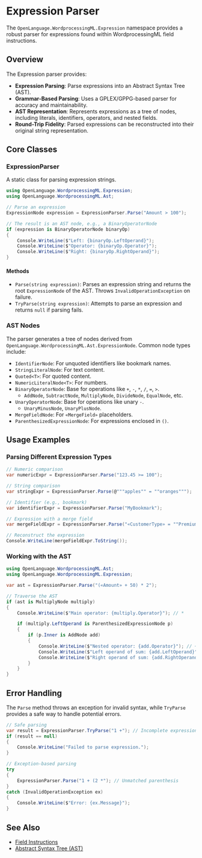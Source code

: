 # Expression Parser

The `OpenLanguage.WordprocessingML.Expression` namespace provides a robust parser for expressions found within WordprocessingML field instructions.

## Overview

The Expression parser provides:

- **Expression Parsing**: Parse expressions into an Abstract Syntax Tree (AST).
- **Grammar-Based Parsing**: Uses a GPLEX/GPPG-based parser for accuracy and maintainability.
- **AST Representation**: Represents expressions as a tree of nodes, including literals, identifiers, operators, and nested fields.
- **Round-Trip Fidelity**: Parsed expressions can be reconstructed into their original string representation.

## Core Classes

### ExpressionParser

A static class for parsing expression strings.

```csharp
using OpenLanguage.WordprocessingML.Expression;
using OpenLanguage.WordprocessingML.Ast;

// Parse an expression
ExpressionNode expression = ExpressionParser.Parse("Amount > 100");

// The result is an AST node, e.g., a BinaryOperatorNode
if (expression is BinaryOperatorNode binaryOp)
{
    Console.WriteLine($"Left: {binaryOp.LeftOperand}");
    Console.WriteLine($"Operator: {binaryOp.Operator}");
    Console.WriteLine($"Right: {binaryOp.RightOperand}");
}
```

#### Methods

- `Parse(string expression)`: Parses an expression string and returns the root `ExpressionNode` of the AST. Throws `InvalidOperationException` on failure.
- `TryParse(string expression)`: Attempts to parse an expression and returns `null` if parsing fails.

### AST Nodes

The parser generates a tree of nodes derived from `OpenLanguage.WordprocessingML.Ast.ExpressionNode`. Common node types include:

- `IdentifierNode`: For unquoted identifiers like bookmark names.
- `StringLiteralNode`: For text content.
- `Quoted<T>`: For quoted content.
- `NumericLiteralNode<T>`: For numbers.
- `BinaryOperatorNode`: Base for operations like `+`, `-`, `*`, `/`, `=`, `>`.
  - `AddNode`, `SubtractNode`, `MultiplyNode`, `DivideNode`, `EqualNode`, etc.
- `UnaryOperatorNode`: Base for operations like unary `-`.
  - `UnaryMinusNode`, `UnaryPlusNode`.
- `MergeFieldNode`: For `«MergeField»` placeholders.
- `ParenthesizedExpressionNode`: For expressions enclosed in `()`.

## Usage Examples

### Parsing Different Expression Types

```csharp
// Numeric comparison
var numericExpr = ExpressionParser.Parse("123.45 >= 100");

// String comparison
var stringExpr = ExpressionParser.Parse(@"""apples"" = ""oranges""");

// Identifier (e.g., bookmark)
var identifierExpr = ExpressionParser.Parse("MyBookmark");

// Expression with a merge field
var mergeFieldExpr = ExpressionParser.Parse("«CustomerType» = ""Premium""");

// Reconstruct the expression
Console.WriteLine(mergeFieldExpr.ToString());
```

### Working with the AST

```csharp
using OpenLanguage.WordprocessingML.Ast;
using OpenLanguage.WordprocessingML.Expression;

var ast = ExpressionParser.Parse("(«Amount» + 50) * 2");

// Traverse the AST
if (ast is MultiplyNode multiply)
{
    Console.WriteLine($"Main operator: {multiply.Operator}"); // *

    if (multiply.LeftOperand is ParenthesizedExpressionNode p)
    {
        if (p.Inner is AddNode add)
        {
            Console.WriteLine($"Nested operator: {add.Operator}"); // +
            Console.WriteLine($"Left operand of sum: {add.LeftOperand}"); // «Amount»
            Console.WriteLine($"Right operand of sum: {add.RightOperand}"); // 50
        }
    }
}
```

## Error Handling

The `Parse` method throws an exception for invalid syntax, while `TryParse` provides a safe way to handle potential errors.

```csharp
// Safe parsing
var result = ExpressionParser.TryParse("1 +"); // Incomplete expression
if (result == null)
{
    Console.WriteLine("Failed to parse expression.");
}

// Exception-based parsing
try
{
    ExpressionParser.Parse("1 + (2 *"); // Unmatched parenthesis
}
catch (InvalidOperationException ex)
{
    Console.WriteLine($"Error: {ex.Message}");
}
```

## See Also

- [Field Instructions](../FieldInstruction/FieldInstruction.md)
- [Abstract Syntax Tree (AST)](../Ast.md)
